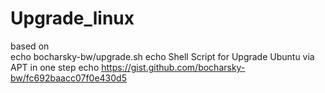 # Upgrade_linux
based on  
echo
bocharsky-bw/upgrade.sh
echo
Shell Script for Upgrade Ubuntu via APT in one step
echo
https://gist.github.com/bocharsky-bw/fc692baacc07f0e430d5
